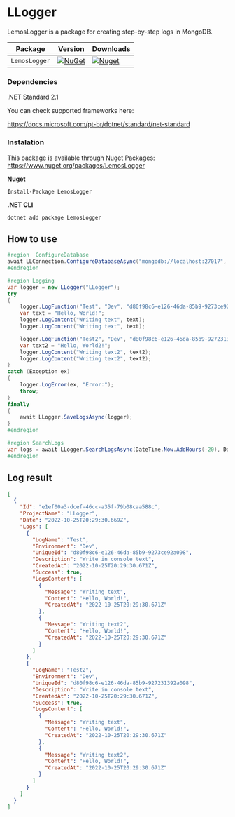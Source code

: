 # LLogger

LemosLogger is a package for creating step-by-step logs in MongoDB.

| Package |  Version | Downloads |
| ------- | ----- | ----- |
| `LemosLogger` | [![NuGet](https://img.shields.io/nuget/v/LemosLogger.svg)](https://nuget.org/packages/LemosLogger) | [![Nuget](https://img.shields.io/nuget/dt/LemosLogger.svg)](https://nuget.org/packages/LemosLogger) |

### Dependencies
.NET Standard 2.1

You can check supported frameworks here:

https://docs.microsoft.com/pt-br/dotnet/standard/net-standard

### Instalation
This package is available through Nuget Packages: https://www.nuget.org/packages/LemosLogger

**Nuget**
```
Install-Package LemosLogger
```

**.NET CLI**
```
dotnet add package LemosLogger
```

## How to use
```csharp
#region  ConfigureDatabase
await LLConnection.ConfigureDatabaseAsync("mongodb://localhost:27017", "Sample");
#endregion

#region Logging
var logger = new LLogger("LLogger");
try
{
    logger.LogFunction("Test", "Dev", "d80f98c6-e126-46da-85b9-9273ce92a098", "Write in console text");
    var text = "Hello, World!";
    logger.LogContent("Writing text", text);
    logger.LogContent("Writing text", text);

    logger.LogFunction("Test2", "Dev", "d80f98c6-e126-46da-85b9-927231392a098", "Write in console text2");
    var text2 = "Hello, World2!";
    logger.LogContent("Writing text2", text2);
    logger.LogContent("Writing text2", text2);
}
catch (Exception ex)
{
    logger.LogError(ex, "Error:");
    throw;
}
finally
{
    await LLogger.SaveLogsAsync(logger);
}
#endregion

#region SearchLogs
var logs = await LLogger.SearchLogsAsync(DateTime.Now.AddHours(-20), DateTime.Now, projectName: "LLoger");
#endregion
```

## Log result

```json
[
  {
    "Id": "e1ef00a3-dcef-46cc-a35f-79b08caa588c",
    "ProjectName": "LLogger",
    "Date": "2022-10-25T20:29:30.669Z",
    "Logs": [
      {
        "LogName": "Test",
        "Environment": "Dev",
        "UniqueId": "d80f98c6-e126-46da-85b9-9273ce92a098",
        "Description": "Write in console text",
        "CreatedAt": "2022-10-25T20:29:30.671Z",
        "Success": true,
        "LogsContent": [
          {
            "Message": "Writing text",
            "Content": "Hello, World!",
            "CreatedAt": "2022-10-25T20:29:30.671Z"
          },
          {
            "Message": "Writing text2",
            "Content": "Hello, World!",
            "CreatedAt": "2022-10-25T20:29:30.671Z"
          }
        ]
      },
      {
        "LogName": "Test2",
        "Environment": "Dev",
        "UniqueId": "d80f98c6-e126-46da-85b9-927231392a098",
        "Description": "Write in console text",
        "CreatedAt": "2022-10-25T20:29:30.671Z",
        "Success": true,
        "LogsContent": [
          {
            "Message": "Writing text",
            "Content": "Hello, World!",
            "CreatedAt": "2022-10-25T20:29:30.671Z"
          },
          {
            "Message": "Writing text2",
            "Content": "Hello, World!",
            "CreatedAt": "2022-10-25T20:29:30.671Z"
          }
        ]
      }
    ]
  }
]
```
